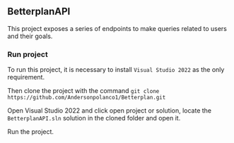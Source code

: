 ## BetterplanAPI

This project exposes a series of endpoints to make queries related to users and their goals.

### Run project
To run this project, it is necessary to install `Visual Studio 2022` as the only requirement.

Then clone the project with the command `git clone https://github.com/Andersonpolanco1/Betterplan.git`

Open Visual Studio 2022 and click open project or solution, locate the `BetterplanAPI.sln` solution in the cloned folder and open it.

Run the project.
